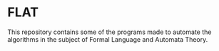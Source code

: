 # FLAT
This repository contains some of the programs made to automate the algorithms in the subject of Formal Language and Automata Theory.
